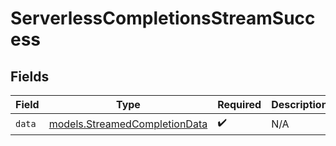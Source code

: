 # ServerlessCompletionsStreamSuccess


## Fields

| Field                                                                | Type                                                                 | Required                                                             | Description                                                          |
| -------------------------------------------------------------------- | -------------------------------------------------------------------- | -------------------------------------------------------------------- | -------------------------------------------------------------------- |
| `data`                                                               | [models.StreamedCompletionData](../models/streamedcompletiondata.md) | :heavy_check_mark:                                                   | N/A                                                                  |